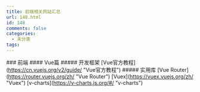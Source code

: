 ```yaml
---
title: 前端相关网站汇总
url: 148.html
id: 148
comments: false
categories:
  - 未分类
tags:
---
```


\### 前端 #### Vue篇 ##### 开发框架 \[Vue官方教程\](https://cn.vuejs.org/v2/guide/ "Vue官方教程") ##### 实用库 \[Vue Router\](https://router.vuejs.org/zh/ "Vue Router") \[Vuex\](https://vuex.vuejs.org/zh/ "Vuex") \[v-charts\](https://v-charts.js.org/#/ "v-charts")